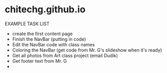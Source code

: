 # chitechg.github.io

EXAMPLE TASK LIST

- create the first content page
- Finish the NavBar (putting in code)
- Edit the NavBar code with class names
- Coloring the NavBar (get code from Mr. G's slideshow when it's ready)
- Get all photos from Art class project (email Dudik)
- Get footer text from Mr. G
- 